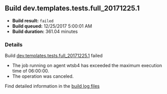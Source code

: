 ## Build dev.templates.tests.full_20171225.1
- **Build result:** `failed`
- **Build queued:** 12/25/2017 5:00:01 AM
- **Build duration:** 361.04 minutes
### Details
Build [dev.templates.tests.full_20171225.1](https://winappstudio.visualstudio.com/web/build.aspx?pcguid=a4ef43be-68ce-4195-a619-079b4d9834c2&builduri=vstfs%3a%2f%2f%2fBuild%2fBuild%2f24528) failed

+ The job running on agent wtsb4 has exceeded the maximum execution time of 06:00:00.
+ The operation was canceled.

Find detailed information in the [build log files](https://uwpctdiags.blob.core.windows.net/buildlogs/dev.templates.tests.full_20171225.1_logs.zip)
